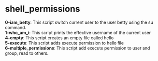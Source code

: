 <h1>shell_permissions</h1>
<b>0-iam_betty</b>: This script switch current user to the user betty using the su command.<br>
<b>1-who_am_i</b>: This script prints the effective username of the current user<br>
<b>4-empty</b>: This script creates an empty file called hello<br>
<b>5-execute</b>: This script adds execute permission to hello file<br>
<b>6-multiple_permissions</b>: This script add execute permission to user and group, read to others.<br>
